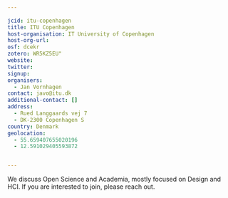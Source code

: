 ```yaml
---
    
jcid: itu-copenhagen
title: ITU Copenhagen
host-organisation: IT University of Copenhagen
host-org-url: 
osf: dcekr
zotero: WR5KZ5EU"
website: 
twitter: 
signup: 
organisers:
  - Jan Vornhagen
contact: javo@itu.dk
additional-contact: []
address:
  - Rued Langgaards vej 7
  - DK-2300 Copenhagen S
country: Denmark
geolocation:
  - 55.659407655020196
  - 12.591029405593872


---
```


We discuss Open Science and Academia, mostly focused on Design and HCI. If you are interested to join, please reach out.
